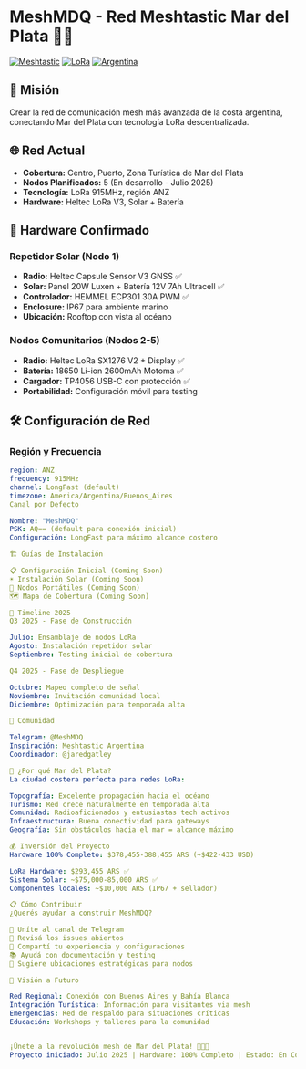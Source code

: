 # MeshMDQ - Red Meshtastic Mar del Plata 🌊📡

[![Meshtastic](https://img.shields.io/badge/Meshtastic-Compatible-green)](https://meshtastic.org)
[![LoRa](https://img.shields.io/badge/LoRa-915MHz-blue)](https://www.thethingsnetwork.org)
[![Argentina](https://img.shields.io/badge/Región-Argentina-lightblue)](https://github.com/Meshtastic-Argentina)

## 🎯 Misión
Crear la red de comunicación mesh más avanzada de la costa argentina, conectando Mar del Plata con tecnología LoRa descentralizada.

## 🌐 Red Actual
- **Cobertura:** Centro, Puerto, Zona Turística de Mar del Plata
- **Nodos Planificados:** 5 (En desarrollo - Julio 2025)
- **Tecnología:** LoRa 915MHz, región ANZ
- **Hardware:** Heltec LoRa V3, Solar + Batería

## 📡 Hardware Confirmado

### Repetidor Solar (Nodo 1)
- **Radio:** Heltec Capsule Sensor V3 GNSS ✅
- **Solar:** Panel 20W Luxen + Batería 12V 7Ah Ultracell ✅
- **Controlador:** HEMMEL ECP301 30A PWM ✅
- **Enclosure:** IP67 para ambiente marino
- **Ubicación:** Rooftop con vista al océano

### Nodos Comunitarios (Nodos 2-5)
- **Radio:** Heltec LoRa SX1276 V2 + Display ✅
- **Batería:** 18650 Li-ion 2600mAh Motoma ✅
- **Cargador:** TP4056 USB-C con protección ✅
- **Portabilidad:** Configuración móvil para testing

## 🛠️ Configuración de Red

### Región y Frecuencia
```yaml
region: ANZ
frequency: 915MHz
channel: LongFast (default)
timezone: America/Argentina/Buenos_Aires
Canal por Defecto

Nombre: "MeshMDQ"
PSK: AQ== (default para conexión inicial)
Configuración: LongFast para máximo alcance costero

🏗️ Guías de Instalación

📋 Configuración Inicial (Coming Soon)
☀️ Instalación Solar (Coming Soon)
📱 Nodos Portátiles (Coming Soon)
🗺️ Mapa de Cobertura (Coming Soon)

🚀 Timeline 2025
Q3 2025 - Fase de Construcción

Julio: Ensamblaje de nodos LoRa
Agosto: Instalación repetidor solar
Septiembre: Testing inicial de cobertura

Q4 2025 - Fase de Despliegue

Octubre: Mapeo completo de señal
Noviembre: Invitación comunidad local
Diciembre: Optimización para temporada alta

🤝 Comunidad

Telegram: @MeshMDQ
Inspiración: Meshtastic Argentina
Coordinador: @jaredgatley

🌊 ¿Por qué Mar del Plata?
La ciudad costera perfecta para redes LoRa:

Topografía: Excelente propagación hacia el océano
Turismo: Red crece naturalmente en temporada alta
Comunidad: Radioaficionados y entusiastas tech activos
Infraestructura: Buena conectividad para gateways
Geografía: Sin obstáculos hacia el mar = alcance máximo

💰 Inversión del Proyecto
Hardware 100% Completo: $378,455-388,455 ARS (~$422-433 USD)

LoRa Hardware: $293,455 ARS ✅
Sistema Solar: ~$75,000-85,000 ARS ✅
Componentes locales: ~$10,000 ARS (IP67 + sellador)

📋 Cómo Contribuir
¿Querés ayudar a construir MeshMDQ?

🔗 Uníte al canal de Telegram
🐛 Revisá los issues abiertos
📝 Compartí tu experiencia y configuraciones
📚 Ayudá con documentación y testing
📍 Sugiere ubicaciones estratégicas para nodos

🔮 Visión a Futuro

Red Regional: Conexión con Buenos Aires y Bahía Blanca
Integración Turística: Información para visitantes via mesh
Emergencias: Red de respaldo para situaciones críticas
Educación: Workshops y talleres para la comunidad


¡Únete a la revolución mesh de Mar del Plata! 📡🇦🇷
Proyecto iniciado: Julio 2025 | Hardware: 100% Completo | Estado: En Construcción
